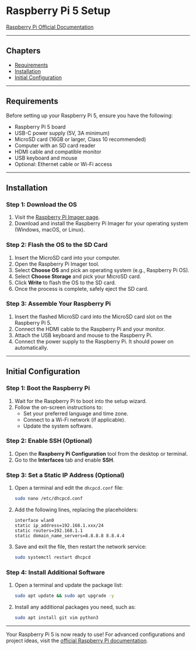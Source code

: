 # Raspberry Pi 5 Setup

[Raspberry Pi Official Documentation](https://www.raspberrypi.org/documentation/)

---

## Chapters

- [Requirements](#requirements)
- [Installation](#installation)
- [Initial Configuration](#initial-configuration)

---

## Requirements

Before setting up your Raspberry Pi 5, ensure you have the following:

- Raspberry Pi 5 board
- USB-C power supply (5V, 3A minimum)
- MicroSD card (16GB or larger, Class 10 recommended)
- Computer with an SD card reader
- HDMI cable and compatible monitor
- USB keyboard and mouse
- Optional: Ethernet cable or Wi-Fi access

---

## Installation

### Step 1: Download the OS

1. Visit the [Raspberry Pi Imager page](https://www.raspberrypi.org/software/).
2. Download and install the Raspberry Pi Imager for your operating system (Windows, macOS, or Linux).

### Step 2: Flash the OS to the SD Card

1. Insert the MicroSD card into your computer.
2. Open the Raspberry Pi Imager tool.
3. Select **Choose OS** and pick an operating system (e.g., Raspberry Pi OS).
4. Select **Choose Storage** and pick your MicroSD card.
5. Click **Write** to flash the OS to the SD card.
6. Once the process is complete, safely eject the SD card.

### Step 3: Assemble Your Raspberry Pi

1. Insert the flashed MicroSD card into the MicroSD card slot on the Raspberry Pi 5.
2. Connect the HDMI cable to the Raspberry Pi and your monitor.
3. Attach the USB keyboard and mouse to the Raspberry Pi.
4. Connect the power supply to the Raspberry Pi. It should power on automatically.

---

## Initial Configuration

### Step 1: Boot the Raspberry Pi

1. Wait for the Raspberry Pi to boot into the setup wizard.
2. Follow the on-screen instructions to:
   - Set your preferred language and time zone.
   - Connect to a Wi-Fi network (if applicable).
   - Update the system software.

### Step 2: Enable SSH (Optional)

1. Open the **Raspberry Pi Configuration** tool from the desktop or terminal.
2. Go to the **Interfaces** tab and enable **SSH**.

### Step 3: Set a Static IP Address (Optional)

1. Open a terminal and edit the `dhcpcd.conf` file:
   ```bash
   sudo nano /etc/dhcpcd.conf
   ```
2. Add the following lines, replacing the placeholders:
   ```
   interface wlan0
   static ip_address=192.168.1.xxx/24
   static routers=192.168.1.1
   static domain_name_servers=8.8.8.8 8.8.4.4
   ```
3. Save and exit the file, then restart the network service:
   ```bash
   sudo systemctl restart dhcpcd
   ```

### Step 4: Install Additional Software

1. Open a terminal and update the package list:
   ```bash
   sudo apt update && sudo apt upgrade -y
   ```
2. Install any additional packages you need, such as:
   ```bash
   sudo apt install git vim python3
   ```

---

Your Raspberry Pi 5 is now ready to use! For advanced configurations and project ideas, visit the [official Raspberry Pi documentation](https://www.raspberrypi.org/documentation/).
